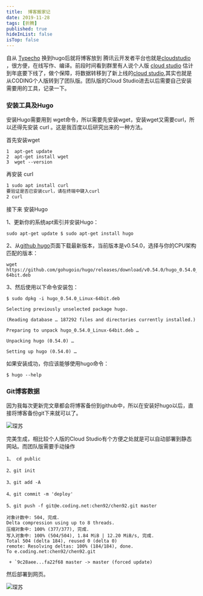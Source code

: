 ```yaml
---
title:  博客搬家记
date: 2019-11-28
tags: [折腾]
published: true
hideInList: false
isTop: false
---
```




自从  [Typecho](http://typecho.org/) 换到hugo后就将博客放到 腾讯云开发者平台也就是[cloudstudio](https://studio.dev.tencent.com/) ，很方便，在线写作、编译。前段时间看到群里有人说个人版 [cloud studio](https://studio.dev.tencent.com/) 估计到年底要下线了，做个保障，将数据转移到了新上线的[cloud studio]( https://cloudstudio.net/ ),其实也就是从CODING个人版转到了团队版。团队版的Cloud Studio进去以后需要自己安装需要用的工具，记录一下。

### 安装工具及Hugo

安装Hugo需要用到 wget命令，所以需要先安装wget，安装wget又需要curl，所以还得先安装 curl 。这是我百度以后研究出来的一种方法。

首先安装wget

```
1  apt-get update  
2  apt-get install wget  
3  wget --version  
```
再安装 curl 

```html
1 sudo apt install curl
要验证是否已安装curl，请在终端中键入curl
2 curl
```

接下来 安装Hugo

1、更新你的系统apt索引并安装Hugo：

```
sudo apt-get update $ sudo apt-get install hugo
```

2、从[github hugo](https://github.com/hugo/releases/)页面下载最新版本，当前版本是v0.54.0，选择与你的CPU架构匹配的版本：

```
wget https://github.com/gohugoio/hugo/releases/download/v0.54.0/hugo_0.54.0_Linux-64bit.deb
```

3、然后使用以下命令安装包：

```
$ sudo dpkg -i hugo_0.54.0_Linux-64bit.deb

Selecting previously unselected package hugo.

(Reading database … 187292 files and directories currently installed.)

Preparing to unpack hugo_0.54.0_Linux-64bit.deb …

Unpacking hugo (0.54.0) …

Setting up hugo (0.54.0) … 
```

如果安装成功，你应该能够使用hugo命令：

```
$ hugo --help
```

### Git博客数据

因为我每次更新完文章都会将博客备份到github中，所以在安装好hugo以后，直接将博客备份git下来就可以了。

![琛苏](https://img.010316.xyz/usr/hugo/11/bok.png)

完美生成，相比较个人版的Cloud Studio有个方便之处就是可以自动部署到静态网站。而团队版需要手动操作

```
1、 cd public

2、git init

3、git add -A

4、git commit -m 'deploy'

5、git push -f git@e.coding.net:chen92/chen92.git master

对象计数中: 504, 完成.
Delta compression using up to 8 threads.
压缩对象中: 100% (377/377), 完成.
写入对象中: 100% (504/504), 1.84 MiB | 12.20 MiB/s, 完成.
Total 504 (delta 184), reused 0 (delta 0)
remote: Resolving deltas: 100% (184/184), done.
To e.coding.net:chen92/chen92.git

 + `9c28aee...fa22f68 master -> master (forced update)
```

然后部署到网页。

![琛苏](https://img.010316.xyz/usr/hugo/11/11.png)